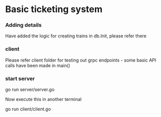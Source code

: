 # Basic ticketing system 

### Adding details
Have added the logic for creating trains in db.Init, please refer there

### client
Please refer client folder for testing out grpc endpoints - some basic API calls have been made in main()


### start server
go run server/server.go

Now execute this in another terminal

go run client/client.go

